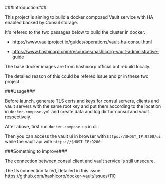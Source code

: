 ###Introduction###

This project is aiming to build a docker composed Vault service with HA enabled backed by Consul storage.

It's refered to the two passages below to build the cluster in docker.

+ https://www.vaultproject.io/guides/operations/vault-ha-consul.html

+ https://www.hashicorp.com/resources/hashicorp-vault-administrative-guide

The base docker images are from hashicorp official but rebuild locally. 

The detailed reason of this could be refered issue and pr in these two project.


###Usage###

Before launch, generate TLS certs and keys for consul servers, clients and vault servers 
with the same root key and put them according to the location in `docker-compose.yml`
and create data and log dir for consul and vault respectively.

After above, first run `docker-compose up` in cli.

Then you can access the vault ui in browser with `https://$HOST_IP:9200/ui` 
while the vault api with `https://$HOST_IP:9200`.


###Something to Improve###

The connection between consul client and vault service is still unsecure.

The tls connection failed, detailed in this issue:
https://github.com/hashicorp/docker-vault/issues/110

